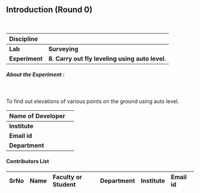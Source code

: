 ## Introduction (Round 0)


<br>

<b>Discipline | <b> 
:--|:--|
<b> Lab | <b> Surveying
<b> Experiment|     <b> 8. 	Carry out fly leveling using auto level.

<h5> About the Experiment : </h5> <br>

To find out elevations of various points on the ground using auto level.


<b>Name of Developer | <b> 
:--|:--|
<b> Institute | <b> 
<b> Email id|     <b> 
<b> Department | 

#### Contributors List

SrNo | Name | Faculty or Student | Department| Institute | Email id
:--|:--|:--|:--|:--|:--|


<br>
